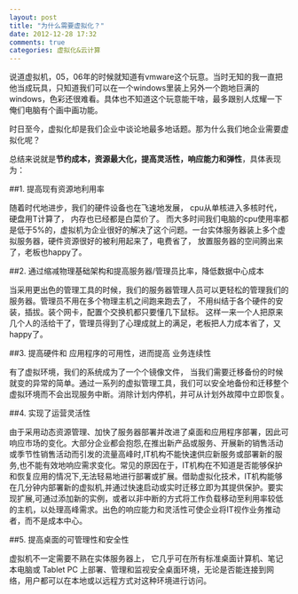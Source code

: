 ```yaml
---
layout: post
title: "为什么需要虚拟化？"
date: 2012-12-28 17:32
comments: true
categories: 虚拟化&云计算
---
```


说道虚拟机，05，06年的时候就知道有vmware这个玩意。当时无知的我一直把他当成玩具，只知道我们可以在一个windows里装上另外一个跑地巨满的windows，色彩还很难看。具体也不知道这个玩意能干啥，最多跟别人炫耀一下俺们电脑有个画中画功能。

时日至今，虚拟化却是我们企业中谈论地最多地话题。那为什么我们地企业需要虚拟化呢？

总结来说就是**节约成本，资源最大化，提高灵活性，响应能力和弹性**，具体表现为：

##1. 提高现有资源地利用率

随着时代地进步，我们的硬件设备也在飞速地发展， cpu从单核进入多核时代，硬盘用T计算了， 内存也已经都是白菜价了。 而大多时间我们电脑的cpu使用率都是低于5%的，虚拟机为企业很好的解决了这个问题。一台实体服务器装上多个虚拟服务器，硬件资源很好的被利用起来了，电费省了， 放置服务器的空间腾出来了，老板也happy了。

##2. 通过缩减物理基础架构和提高服务器/管理员比率，降低数据中心成本

当采用更出色的管理工具的时候，我们的服务器管理人员可以更轻松的管理我们的服务器。管理员不用在多个物理主机之间跑来跑去了， 不用纠结于各个硬件的安装，插拔。装个网卡，配置个交换机都只要懂几下鼠标。 这样一来一个人把原来几个人的活给干了，管理员得到了心理成就上的满足，老板把人力成本省了，又happy了。

##3. 提高硬件和 应用程序的可用性，进而提高 业务连续性

有了虚拟环境，我们的系统成为了一个个镜像文件， 当我们需要迁移备份的时候就变的异常的简单。通过一系列的虚拟管理工具，我们可以安全地备份和迁移整个虚拟环境而不会出现服务中断。消除计划内停机，并可从计划外故障中立即恢复。

##4. 实现了运营灵活性

由于采用动态资源管理、加快了服务器部署并改进了桌面和应用程序部署，因此可响应市场的变化。大部分企业都会抱怨,在推出新产品或服务、开展新的销售活动或季节性销售活动而引发的流量高峰时,IT机构不能快速供应新服务或部署新的服务,也不能有效地响应需求变化。常见的原因在于，IT机构在不知道是否能够保护和恢复应用的情况下,无法轻易地进行部署或扩展。借助虚拟化技术，IT机构能够在几分钟内部署新的虚拟机,并通过快速启动或实时迁移立即为其提供保护。要实现扩展,可通过添加新的实例，或者以非中断的方式将工作负载移动至利用率较低的主机，以处理高峰需求。出色的响应能力和灵活性可使企业将IT视作业务推动者，而不是成本中心。

##5. 提高桌面的可管理性和安全性

虚拟机不一定需要不熟在实体服务器上， 它几乎可在所有标准桌面计算机、笔记本电脑或 Tablet PC 上部署、管理和监视安全桌面环境，无论是否能连接到网络，用户都可以在本地或以远程方式对这种环境进行访问。
